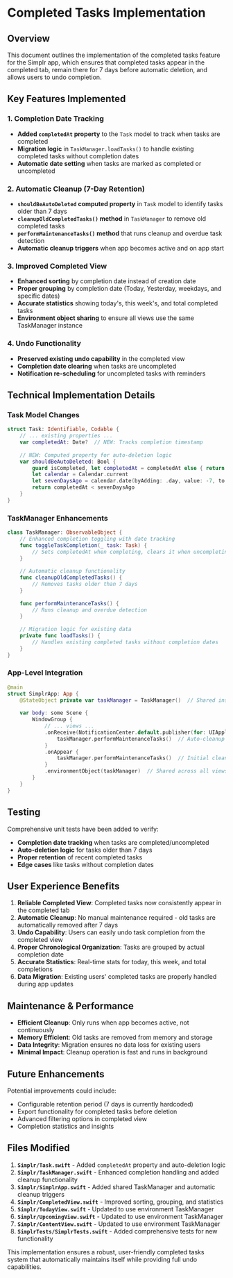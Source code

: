 # Completed Tasks Implementation

## Overview
This document outlines the implementation of the completed tasks feature for the Simplr app, which ensures that completed tasks appear in the completed tab, remain there for 7 days before automatic deletion, and allows users to undo completion.

## Key Features Implemented

### 1. Completion Date Tracking
- **Added `completedAt` property** to the `Task` model to track when tasks are completed
- **Migration logic** in `TaskManager.loadTasks()` to handle existing completed tasks without completion dates
- **Automatic date setting** when tasks are marked as completed or uncompleted

### 2. Automatic Cleanup (7-Day Retention)
- **`shouldBeAutoDeleted` computed property** in `Task` model to identify tasks older than 7 days
- **`cleanupOldCompletedTasks()` method** in `TaskManager` to remove old completed tasks
- **`performMaintenanceTasks()` method** that runs cleanup and overdue task detection
- **Automatic cleanup triggers** when app becomes active and on app start

### 3. Improved Completed View
- **Enhanced sorting** by completion date instead of creation date
- **Proper grouping** by completion date (Today, Yesterday, weekdays, and specific dates)
- **Accurate statistics** showing today's, this week's, and total completed tasks
- **Environment object sharing** to ensure all views use the same TaskManager instance

### 4. Undo Functionality
- **Preserved existing undo capability** in the completed view
- **Completion date clearing** when tasks are uncompleted
- **Notification re-scheduling** for uncompleted tasks with reminders

## Technical Implementation Details

### Task Model Changes
```swift
struct Task: Identifiable, Codable {
    // ... existing properties ...
    var completedAt: Date?  // NEW: Tracks completion timestamp
    
    // NEW: Computed property for auto-deletion logic
    var shouldBeAutoDeleted: Bool {
        guard isCompleted, let completedAt = completedAt else { return false }
        let calendar = Calendar.current
        let sevenDaysAgo = calendar.date(byAdding: .day, value: -7, to: Date()) ?? Date()
        return completedAt < sevenDaysAgo
    }
}
```

### TaskManager Enhancements
```swift
class TaskManager: ObservableObject {
    // Enhanced completion toggling with date tracking
    func toggleTaskCompletion(_ task: Task) {
        // Sets completedAt when completing, clears it when uncompleting
    }
    
    // Automatic cleanup functionality
    func cleanupOldCompletedTasks() {
        // Removes tasks older than 7 days
    }
    
    func performMaintenanceTasks() {
        // Runs cleanup and overdue detection
    }
    
    // Migration logic for existing data
    private func loadTasks() {
        // Handles existing completed tasks without completion dates
    }
}
```

### App-Level Integration
```swift
@main
struct SimplrApp: App {
    @StateObject private var taskManager = TaskManager()  // Shared instance
    
    var body: some Scene {
        WindowGroup {
            // ... views ...
            .onReceive(NotificationCenter.default.publisher(for: UIApplication.didBecomeActiveNotification)) { _ in
                taskManager.performMaintenanceTasks()  // Auto-cleanup trigger
            }
            .onAppear {
                taskManager.performMaintenanceTasks()  // Initial cleanup
            }
            .environmentObject(taskManager)  // Shared across all views
        }
    }
}
```

## Testing
Comprehensive unit tests have been added to verify:
- **Completion date tracking** when tasks are completed/uncompleted
- **Auto-deletion logic** for tasks older than 7 days
- **Proper retention** of recent completed tasks
- **Edge cases** like tasks without completion dates

## User Experience Benefits

1. **Reliable Completed View**: Completed tasks now consistently appear in the completed tab
2. **Automatic Cleanup**: No manual maintenance required - old tasks are automatically removed after 7 days
3. **Undo Capability**: Users can easily undo task completion from the completed view
4. **Proper Chronological Organization**: Tasks are grouped by actual completion date
5. **Accurate Statistics**: Real-time stats for today, this week, and total completions
6. **Data Migration**: Existing users' completed tasks are properly handled during app updates

## Maintenance & Performance

- **Efficient Cleanup**: Only runs when app becomes active, not continuously
- **Memory Efficient**: Old tasks are removed from memory and storage
- **Data Integrity**: Migration ensures no data loss for existing users
- **Minimal Impact**: Cleanup operation is fast and runs in background

## Future Enhancements

Potential improvements could include:
- Configurable retention period (7 days is currently hardcoded)
- Export functionality for completed tasks before deletion
- Advanced filtering options in completed view
- Completion statistics and insights

## Files Modified

1. **`Simplr/Task.swift`** - Added `completedAt` property and auto-deletion logic
2. **`Simplr/TaskManager.swift`** - Enhanced completion handling and added cleanup functionality
3. **`Simplr/SimplrApp.swift`** - Added shared TaskManager and automatic cleanup triggers
4. **`Simplr/CompletedView.swift`** - Improved sorting, grouping, and statistics
5. **`Simplr/TodayView.swift`** - Updated to use environment TaskManager
6. **`Simplr/UpcomingView.swift`** - Updated to use environment TaskManager
7. **`Simplr/ContentView.swift`** - Updated to use environment TaskManager
8. **`SimplrTests/SimplrTests.swift`** - Added comprehensive tests for new functionality

This implementation ensures a robust, user-friendly completed tasks system that automatically maintains itself while providing full undo capabilities. 